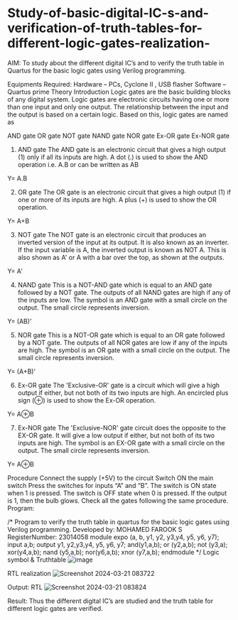 # Study-of-basic-digital-IC-s-and-verification-of-truth-tables-for-different-logic-gates-realization-
 AIM:
To study about the different digital IC’s and to verify the truth table in Quartus for the basic logic gates using Verilog programming.

Equipments Required:
Hardware – PCs, Cyclone II , USB flasher
Software – Quartus prime
Theory
Introduction
Logic gates are the basic building blocks of any digital system. Logic gates are electronic circuits having one or more than one input and only one output. The relationship between the input and the output is based on a certain logic. Based on this, logic gates are named as

AND gate
OR gate
NOT gate
NAND gate
NOR gate
Ex-OR gate
Ex-NOR gate
1) AND gate
The AND gate is an electronic circuit that gives a high output (1) only if all its inputs are high. A dot (.) is used to show the AND operation i.e. A.B or can be written as AB

Y= A.B

2) OR gate
The OR gate is an electronic circuit that gives a high output (1) if one or more of its inputs are high. A plus (+) is used to show the OR operation.

Y= A+B

3) NOT gate
The NOT gate is an electronic circuit that produces an inverted version of the input at its output. It is also known as an inverter. If the input variable is A, the inverted output is known as NOT A. This is also shown as A' or A with a bar over the top, as shown at the outputs.

Y= A'

4) NAND gate
This is a NOT-AND gate which is equal to an AND gate followed by a NOT gate. The outputs of all NAND gates are high if any of the inputs are low. The symbol is an AND gate with a small circle on the output. The small circle represents inversion.

Y= (AB)’

5) NOR gate
This is a NOT-OR gate which is equal to an OR gate followed by a NOT gate. The outputs of all NOR gates are low if any of the inputs are high. The symbol is an OR gate with a small circle on the output. The small circle represents inversion.

Y= (A+B)’

6) Ex-OR gate
The 'Exclusive-OR' gate is a circuit which will give a high output if either, but not both of its two inputs are high. An encircled plus sign (⊕) is used to show the Ex-OR operation.

Y= A⊕B

7) Ex-NOR gate
The 'Exclusive-NOR' gate circuit does the opposite to the EX-OR gate. It will give a low output if either, but not both of its two inputs are high. The symbol is an EX-OR gate with a small circle on the output. The small circle represents inversion.

Y= A⊕B

Procedure
Connect the supply (+5V) to the circuit
Switch ON the main switch
Press the switches for inputs “A” and “B”. The switch is ON state when 1 is pressed. The switch is OFF state when 0 is pressed.
If the output is 1, then the bulb glows.
Check all the gates following the same procedure.
Program:

/*
Program to verify the truth table in quartus for the basic logic gates using Verilog programming.
Developed by: MOHAMED FAROOK S
RegisterNumber:  23014058
module expo (a, b, y1, y2, y3,y4, y5, y6, y7);
input a,b;
output y1, y2,y3,y4, y5, y6, y7;
and(y1,a,b);
or (y2,a,b);
not (y3,a);
xor(y4,a,b);
nand (y5,a,b);
nor(y6,a,b);
xnor (y7,a,b);
endmodule
*/
Logic symbol & Truthtable
![image](https://github.com/vasanthkumarch/Study-of-basic-digital-IC-s-and-verification-of-truth-tables-for-different-logic-gates-realization-/assets/150319482/d0370b0f-a28c-4ca5-9b13-9d9cd6100bba)



RTL realization
![Screenshot 2024-03-21 083722](https://github.com/vasanthkumarch/Study-of-basic-digital-IC-s-and-verification-of-truth-tables-for-different-logic-gates-realization-/assets/150319482/2e62a2ae-64dd-4ab3-8663-fefbd711edd7)

Output:
RTL
![Screenshot 2024-03-21 083824](https://github.com/vasanthkumarch/Study-of-basic-digital-IC-s-and-verification-of-truth-tables-for-different-logic-gates-realization-/assets/150319482/21d291f8-6a89-4711-a8ce-19c7d8c6fc4c)


Result:
Thus the different digital IC’s are studied and the truth table for different logic gates are verified.
